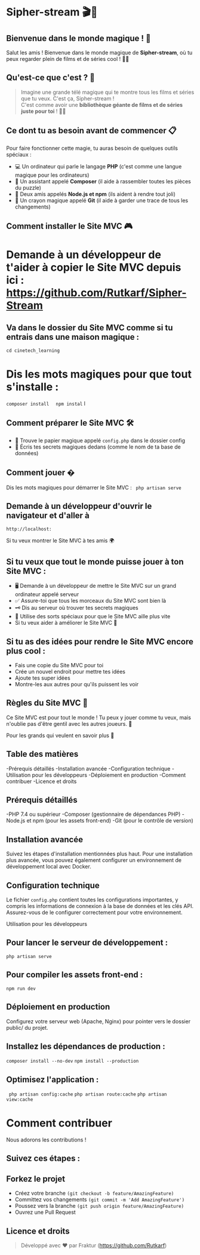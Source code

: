# Sipher-stream 🎬🍿

## Bienvenue dans le monde magique ! 🌈

Salut les amis ! Bienvenue dans le monde magique de **Sipher-stream**, où tu peux regarder plein de films et de séries cool ! 🌟🎥

## Qu'est-ce que c'est ? 🤔

> Imagine une grande télé magique qui te montre tous les films et séries que tu veux. C'est ça, Sipher-stream !  
> C'est comme avoir une **bibliothèque géante de films et de séries juste pour toi** ! 🎥🍿

## Ce dont tu as besoin avant de commencer 📋

Pour faire fonctionner cette magie, tu auras besoin de quelques outils spéciaux :

- 💻 Un ordinateur qui parle le langage **PHP** (c'est comme une langue magique pour les ordinateurs)
- 🧩 Un assistant appelé **Composer** (il aide à rassembler toutes les pièces du puzzle)
- 🎨 Deux amis appelés **Node.js et npm** (ils aident à rendre tout joli)
- 📝 Un crayon magique appelé **Git** (il aide à garder une trace de tous les changements)

## Comment installer le Site MVC 🎮

# Demande à un développeur de t'aider à copier le Site MVC depuis ici : https://github.com/Rutkarf/Sipher-Stream

## Va dans le dossier du Site MVC comme si tu entrais dans une maison magique :
``` cd cinetech_learning ```

# Dis les mots magiques pour que tout s'installe :
```composer install ```
``` npm instal``` l 

## Comment préparer le Site MVC 🛠️
- 📄 Trouve le papier magique appelé ```config.php``` dans le dossier config
- 🔐 Écris tes secrets magiques dedans (comme le nom de ta base de données)

## Comment jouer �
Dis les mots magiques pour démarrer le Site MVC :
``` php artisan serve```

## Demande à un développeur d'ouvrir le navigateur et d'aller à 
``` http://localhost: ```

Si tu veux montrer le Site MVC à tes amis 🌍

## Si tu veux que tout le monde puisse jouer à ton Site MVC :
- 🖥️ Demande à un développeur de mettre le Site MVC sur un grand ordinateur appelé serveur
- ✅ Assure-toi que tous les morceaux du Site MVC sont bien là
- 🗝️ Dis au serveur où trouver tes secrets magiques
- 🚀 Utilise des sorts spéciaux pour que le Site MVC aille plus vite
- Si tu veux aider à améliorer le Site MVC 🙌

## Si tu as des idées pour rendre le Site MVC encore plus cool :

- Fais une copie du Site MVC pour toi
- Crée un nouvel endroit pour mettre tes idées
- Ajoute tes super idées
- Montre-les aux autres pour qu'ils puissent les voir

## Règles du Site MVC 📜
Ce Site MVC est pour tout le monde ! Tu peux y jouer comme tu veux, mais n'oublie pas d'être gentil avec les autres joueurs. 🤝

Pour les grands qui veulent en savoir plus 🧐

## Table des matières
-Prérequis détaillés
-Installation avancée
-Configuration technique
-Utilisation pour les développeurs
-Déploiement en production
-Comment contribuer
-Licence et droits

## Prérequis détaillés
-PHP 7.4 ou supérieur
-Composer (gestionnaire de dépendances PHP)
-Node.js et npm (pour les assets front-end)
-Git (pour le contrôle de version)

## Installation avancée
Suivez les étapes d'installation mentionnées plus haut. Pour une installation plus avancée, vous pouvez également configurer un environnement de développement local avec Docker.

## Configuration technique
Le fichier ``` config.php ``` contient toutes les configurations importantes, y compris les informations de connexion à la base de données et les clés API. Assurez-vous de le configurer correctement pour votre environnement.

Utilisation pour les développeurs

## Pour lancer le serveur de développement :
``` php artisan serve ```

## Pour compiler les assets front-end :
``` npm run dev ```

## Déploiement en production
Configurez votre serveur web (Apache, Nginx) pour pointer vers le dossier public/ du projet.

## Installez les dépendances de production :
``` composer install --no-dev ```
``` npm install --production ```

## Optimisez l'application :
``` php artisan config:cache``` 
``` php artisan route:cache ```
``` php artisan view:cache ```

# Comment contribuer
 Nous adorons les contributions !

## Suivez ces étapes :

## Forkez le projet
- Créez votre branche ```(git checkout -b feature/AmazingFeature)```
- Committez vos changements ```(git commit -m 'Add AmazingFeature')```
- Poussez vers la branche ```(git push origin feature/AmazingFeature)```
- Ouvrez une Pull Request

## Licence et droits
> Développé avec ❤️ par Fraktur (https://github.com/Rutkarf)

